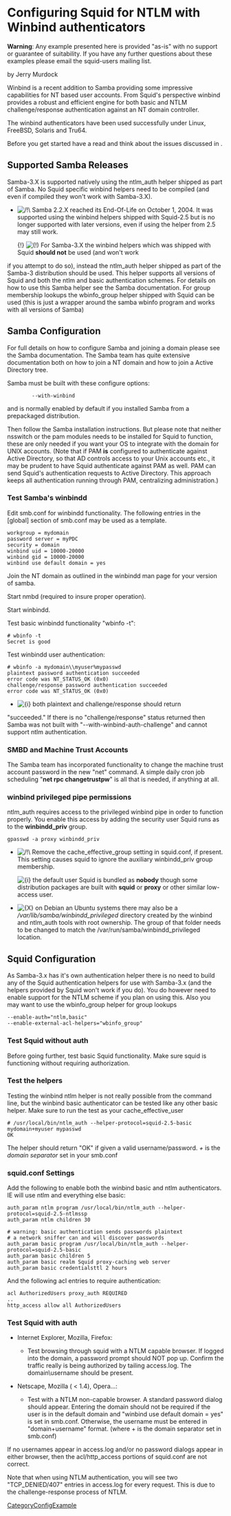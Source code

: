 # Configuring Squid for NTLM with Winbind authenticators

**Warning**: Any example presented here is provided "as-is" with no
support or guarantee of suitability. If you have any further questions
about these examples please email the squid-users mailing list.

by Jerry Murdock

Winbind is a recent addition to Samba providing some impressive
capabilities for NT based user accounts. From Squid's perspective
winbind provides a robust and efficient engine for both basic and NTLM
challenge/response authentication against an NT domain controller.

The winbind authenticators have been used successfully under Linux,
FreeBSD, Solaris and Tru64.

Before you get started have a read and think about the issues discussed
in
[](http://blogs.technet.com/b/authentication/archive/2006/04/07/ntlm-s-time-has-passed.aspx).

## Supported Samba Releases

Samba-3.X is supported natively using the ntlm\_auth helper shipped as
part of Samba. No Squid specific winbind helpers need to be compiled
(and even if compiled they won't work with Samba-3.X).

  - ![/\!\\](https://wiki.squid-cache.org/wiki/squidtheme/img/alert.png)
    Samba 2.2.X reached its End-Of-Life on October 1, 2004. It was
    supported using the winbind helpers shipped with Squid-2.5 but is no
    longer supported with later versions, even if using the helper from
    2.5 may still work.
    
    {\!}
    ![(\!)](https://wiki.squid-cache.org/wiki/squidtheme/img/idea.png)
    For Samba-3.X the winbind helpers which was shipped with Squid
    **should not** be used (and won't work

if you attempt to do so), instead the ntlm\_auth helper shipped as part
of the Samba-3 distribution should be used. This helper supports all
versions of Squid and both the ntlm and basic authentication schemes.
For details on how to use this Samba helper see the Samba documentation.
For group membership lookups the wbinfo\_group helper shipped with Squid
can be used (this is just a wrapper around the samba wbinfo program and
works with all versions of Samba)

## Samba Configuration

For full details on how to configure Samba and joining a domain please
see the Samba documentation. The Samba team has quite extensive
documentation both on how to join a NT domain and how to join a Active
Directory tree.

Samba must be built with these configure options:

``` 
        --with-winbind
```

and is normally enabled by default if you installed Samba from a
prepackaged distribution.

Then follow the Samba installation instructions. But please note that
neither nsswitch or the pam modules needs to be installed for Squid to
function, these are only needed if you want your OS to integrate with
the domain for UNIX accounts. (Note that if PAM **is** configured to
authenticate against Active Directory, so that AD controls access to
your Unix accounts etc., it may be prudent to have Squid authenticate
against PAM as well. PAM can send Squid's authentication requests to
Active Directory. This approach keeps all authentication running through
PAM, centralizing administration.)

### Test Samba's winbindd

Edit smb.conf for winbindd functionality. The following entries in the
\[global\] section of smb.conf may be used as a template.

    workgroup = mydomain
    password server = myPDC
    security = domain
    winbind uid = 10000-20000
    winbind gid = 10000-20000
    winbind use default domain = yes

Join the NT domain as outlined in the winbindd man page for your version
of samba.

Start nmbd (required to insure proper operation).

Start winbindd.

Test basic winbindd functionality "wbinfo -t":

    # wbinfo -t
    Secret is good

Test winbindd user authentication:

    # wbinfo -a mydomain\\myuser%mypasswd
    plaintext password authentication succeeded
    error code was NT_STATUS_OK (0x0)
    challenge/response password authentication succeeded
    error code was NT_STATUS_OK (0x0)

  - ![{i}](https://wiki.squid-cache.org/wiki/squidtheme/img/icon-info.png)
    both plaintext and challenge/response should return

"succeeded." If there is no "challenge/response" status returned then
Samba was not built with "--with-winbind-auth-challenge" and cannot
support ntlm authentication.

### SMBD and Machine Trust Accounts

The Samba team has incorporated functionality to change the machine
trust account password in the new "net" command. A simple daily cron job
scheduling "**net rpc changetrustpw**" is all that is needed, if
anything at all.

### winbind privileged pipe permissions

ntlm\_auth requires access to the privileged winbind pipe in order to
function properly. You enable this access by adding the security user
Squid runs as to the **winbindd\_priv** group.

    gpasswd -a proxy winbindd_priv

  - ![/\!\\](https://wiki.squid-cache.org/wiki/squidtheme/img/alert.png)
    Remove the cache\_effective\_group setting in squid.conf, if
    present. This setting causes squid to ignore the auxiliary
    winbindd\_priv group membership.
    
    ![{i}](https://wiki.squid-cache.org/wiki/squidtheme/img/icon-info.png)
    the default user Squid is bundled as **nobody** though some
    distribution packages are built with **squid** or **proxy** or other
    similar low-access user.

  - ![{X}](https://wiki.squid-cache.org/wiki/squidtheme/img/icon-error.png)
    on Debian an Ubuntu systems there may also be a
    */var/lib/samba/winbindd\_privileged* directory created by the
    winbind and ntlm\_auth tools with root ownership. The group of that
    folder needs to be changed to match the
    /var/run/samba/winbindd\_privileged location.

## Squid Configuration

As Samba-3.x has it's own authentication helper there is no need to
build any of the Squid authentication helpers for use with Samba-3.x
(and the helpers provided by Squid won't work if you do). You do however
need to enable support for the NTLM scheme if you plan on using this.
Also you may want to use the wbinfo\_group helper for group lookups

    --enable-auth="ntlm,basic"
    --enable-external-acl-helpers="wbinfo_group"

### Test Squid without auth

Before going further, test basic Squid functionality. Make sure squid is
functioning without requiring authorization.

### Test the helpers

Testing the winbind ntlm helper is not really possible from the command
line, but the winbind basic authenticator can be tested like any other
basic helper. Make sure to run the test as your cache\_effective\_user

    # /usr/local/bin/ntlm_auth --helper-protocol=squid-2.5-basic
    mydomain+myuser mypasswd
    OK

The helper should return "OK" if given a valid username/password. *+* is
the *domain separator* set in your smb.conf

### squid.conf Settings

Add the following to enable both the winbind basic and ntlm
authenticators. IE will use ntlm and everything else basic:

    auth_param ntlm program /usr/local/bin/ntlm_auth --helper-protocol=squid-2.5-ntlmssp
    auth_param ntlm children 30
    
    # warning: basic authentication sends passwords plaintext
    # a network sniffer can and will discover passwords
    auth_param basic program /usr/local/bin/ntlm_auth --helper-protocol=squid-2.5-basic
    auth_param basic children 5
    auth_param basic realm Squid proxy-caching web server
    auth_param basic credentialsttl 2 hours

And the following acl entries to require authentication:

    acl AuthorizedUsers proxy_auth REQUIRED
    ..
    http_access allow all AuthorizedUsers

### Test Squid with auth

  - Internet Explorer, Mozilla, Firefox:
    
      - Test browsing through squid with a NTLM capable browser. If
        logged into the domain, a password prompt should NOT pop up.
        Confirm the traffic really is being authorized by tailing
        access.log. The domain\\username should be present.

  - Netscape, Mozilla ( \< 1.4), Opera...:
    
      - Test with a NTLM non-capable browser. A standard password dialog
        should appear. Entering the domain should not be required if the
        user is in the default domain and "winbind use default domain =
        yes" is set in smb.conf. Otherwise, the username must be entered
        in "domain+username" format. (where + is the domain separator
        set in smb.conf)

If no usernames appear in access.log and/or no password dialogs appear
in either browser, then the acl/http\_access portions of squid.conf are
not correct.

Note that when using NTLM authentication, you will see two
"TCP\_DENIED/407" entries in access.log for every request. This is due
to the challenge-response process of NTLM.

[CategoryConfigExample](https://wiki.squid-cache.org/ConfigExamples/Authenticate/Ntlm/CategoryConfigExample#)

